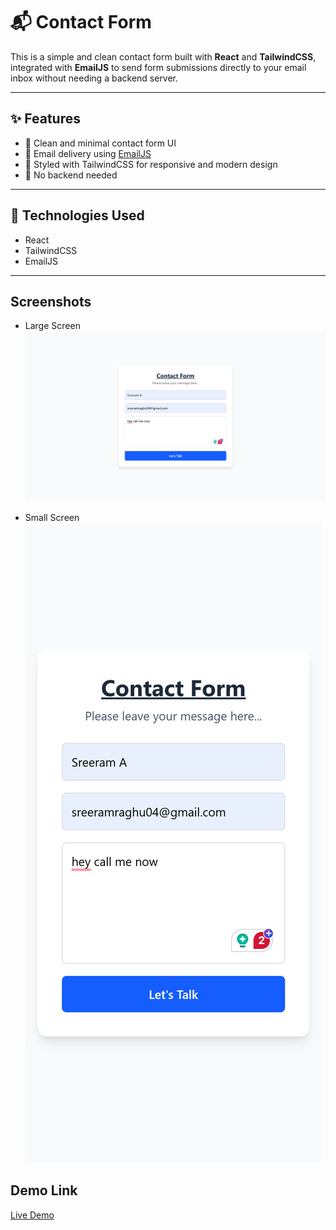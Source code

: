 # 📬 Contact Form

This is a simple and clean contact form built with **React** and **TailwindCSS**, integrated with **EmailJS** to send form submissions directly to your email inbox without needing a backend server.

---

## ✨ Features

- 🧾 Clean and minimal contact form UI
- 📧 Email delivery using [EmailJS](https://www.emailjs.com/)
- 🎨 Styled with TailwindCSS for responsive and modern design
- 🚫 No backend needed

---

## 🔧 Technologies Used

- React
- TailwindCSS
- EmailJS

---

## Screenshots

- Large Screen
  ![alt text](largescreen.png)

- Small Screen
  ![alt text](smallscreen.png)

## Demo Link

[Live Demo](https://react-contactform-p12.netlify.app/)
